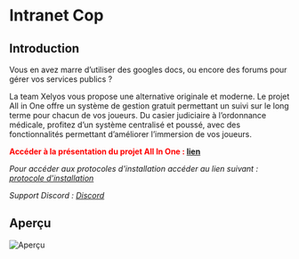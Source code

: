 # Intranet Cop

## Introduction
Vous en avez marre d’utiliser des googles docs, ou encore des forums pour gérer vos services
publics ?

La team Xelyos vous propose une alternative originale et moderne.
Le projet All in One offre un système de gestion gratuit permettant un suivi sur le long terme
pour chacun de vos joueurs. Du casier judiciaire à l’ordonnance médicale, profitez d’un
système centralisé et poussé, avec des fonctionnalités permettant d’améliorer l’immersion de
vos joueurs.


**<span style="color:red">Accéder à la présentation du projet All In One : </span><a href="https://xelyos.fr/wiki" target="_blank">lien</a>**

_Pour accéder aux protocoles d'installation accéder au lien suivant : [protocole d'installation](https://wiki.xelyos.fr/books/installation-projet-all-in-one)_

_Support Discord : [Discord](https://xelyos.fr/discord)_

## Aperçu
![Aperçu](http://images.xelyos.fr/git/all-in-one/apercu-intranet-cop.png)
